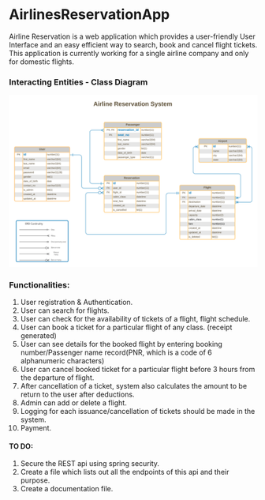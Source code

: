 # AirlinesReservationApp
Airline Reservation is a web application which provides a user-friendly User Interface and an easy efficient way to search, book and cancel flight tickets. This application is currently working for a single airline company and only for domestic flights.

### Interacting Entities - Class Diagram
![AltText](https://github.com/insp7/airline-reservation-webapp/blob/master/documentation/diagrams/Airlines%20Reservation%20ERD%20White%20Background%20(for%20documentation).png)

### Functionalities:

1. User registration & Authentication.
2. User can search for flights.
3. User can check for the availability of tickets of a flight, flight schedule.
4. User can book a ticket for a particular flight of any class. (receipt generated)
5. User can see details for the booked flight by entering booking number/Passenger name record(PNR, which is a code of 6 alphanumeric characters)
6. User can cancel booked ticket for a particular flight before 3 hours from the departure of flight.
7. After cancellation of a ticket, system also calculates the amount to be return to the user after deductions.
8. Admin can add or delete a flight.
9. Logging for each issuance/cancellation of tickets should be made in the system.
10. Payment.


#### TO DO:
1. Secure the REST api using spring security.
1. Create a file which lists out all the endpoints of this api and their purpose.
2. Create a documentation file.
